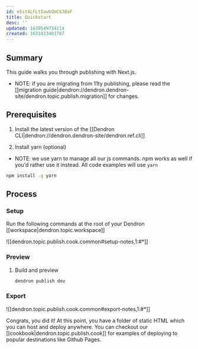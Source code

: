 ```yaml
---
id: e5st4LFLtIwwbQmC6JBaF
title: Quickstart
desc: ''
updated: 1639549734114
created: 1631033401707
---
```


## Summary 

This guide walks you through publishing with Next.js. 

- NOTE: if you are migrating from 11ty publishing, please read the [[migration guide|dendron://dendron.dendron-site/dendron.topic.publish.migration]] for changes.

## Prerequisites
1. Install the latest version of the [[Dendron CLI|dendron://dendron.dendron-site/dendron.ref.cli]]

1. Install yarn (optional)

- NOTE: we use yarn to manage all our js commands. npm works as well if you'd rather use it instead. All code examples will use `yarn`

```sh
npm install -g yarn
```

## Process

### Setup
Run the following commands at the root of your Dendron [[workspace|dendron.topic.workspace]]

![[dendron.topic.publish.cook.common#setup-notes,1:#*]]

### Preview
1. Build and preview
    ```sh
    dendron publish dev
    ```
### Export

![[dendron.topic.publish.cook.common#export-notes,1:#*]]

Congrats, you did it! At this point, you have a folder of static HTML which you can host and deploy anywhere. You can checkout our [[cookbook|dendron.topic.publish.cook]] for examples of deploying to popular destinations like Github Pages.
